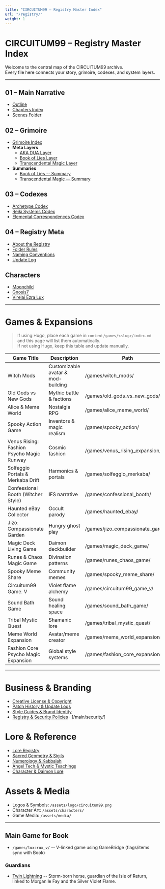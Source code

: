 ```yaml
---
title: "CIRCUITUM99 – Registry Master Index"
url: "/registry/"
weight: 1
---
```


# CIRCUITUM99 – Registry Master Index

Welcome to the central map of the CIRCUITUM99 archive.  
Every file here connects your story, grimoire, codexes, and system layers.

---

## 01 – Main Narrative
- [Outline](/01_main_narrative/00_outline/)
- [Chapters Index](/01_main_narrative/chapters_index/)
- [Scenes Folder](/01_main_narrative/scenes/)

## 02 – Grimoire
- [Grimoire Index](/02_grimoire/grimoire_index/)
- **Meta Layers**
  - [AKA DUA Layer](/02_grimoire/meta_layers/00_AKA_DUA_LAYER/)
  - [Book of Lies Layer](/02_grimoire/meta_layers/01_BOOK_OF_LIES_LAYER/)
  - [Transcendental Magic Layer](/02_grimoire/meta_layers/02_TRANSCENDENTAL_MAGIC_LAYER/)
- **Summaries**
  - [Book of Lies -- Summary](/02_grimoire/summaries/Book_of_Lies_SUMMARY/)
  - [Transcendental Magic -- Summary](/02_grimoire/summaries/Transcendental_Magic_SUMMARY/)

## 03 – Codexes
- [Archetype Codex](/03_codexes/archetype_codex/)
- [Reiki Systems Codex](/03_codexes/reiki_systems_codex/)
- [Elemental Correspondences Codex](/03_codexes/elemental_correspondences_codex/)

## 04 – Registry Meta
- [About the Registry](/04_registry_meta/registry/)
- [Folder Rules](/04_registry_meta/folder_rules/)
- [Naming Conventions](/04_registry_meta/naming_conventions/)
- [Update Log](/04_registry_meta/update_log/)

## Characters
- [Moonchild](/characters/moonchild/moonchild_profile/)
- [Gnosis7](/characters/gnosis7/gnosis7_profile/)
- [Virelai Ezra Lux](/characters/Virelai_Ezra_Lux/Virelai_Ezra_Lux_profile/)

---

# Games & Expansions

> If using Hugo, place each game in `content/games/<slug>/index.md` and this page will list them automatically.  
> If not using Hugo, keep this table and update manually.

| Game Title | Description | Path |
|---|---|---|
| Witch Mods | Customizable avatar & mod-building | /games/witch_mods/ |
| Old Gods vs New Gods | Mythic battle & factions | /games/old_gods_vs_new_gods/ |
| Alice & Meme World | Nostalgia RPG | /games/alice_meme_world/ |
| Spooky Action Game | Inventors & magic realism | /games/spooky_action/ |
| Venus Rising: Fashion Psycho Magic Runway | Cosmic fashion | /games/venus_rising_expansion/ |
| Solfeggio Portals & Merkaba Drift | Harmonics & portals | /games/solfeggio_merkaba/ |
| Confessional Booth (Witcher Style) | IFS narrative | /games/confessional_booth/ |
| Haunted eBay Collector | Occult parody | /games/haunted_ebay/ |
| Jizo: Compassionate Garden | Hungry ghost play | /games/jizo_compassionate_garden/ |
| Magic Deck Living Game | Daimon deckbuilder | /games/magic_deck_game/ |
| Runes & Chaos Magic Game | Divination patterns | /games/runes_chaos_game/ |
| Spooky Meme Share | Community memes | /games/spooky_meme_share/ |
| Circuitum99 Game: V | Violet flame alchemy | /games/circuitum99_game_v/ |
| Sound Bath Game | Sound healing space | /games/sound_bath_game/ |
| Tribal Mystic Quest | Shamanic lore | /games/tribal_mystic_quest/ |
| Meme World Expansion | Avatar/meme creator | /games/meme_world_expansion/ |
| Fashion Core Psycho Magic Expansion | Global style systems | /games/fashion_core_expansion/ |

---

# Business & Branding
- [Creative License & Copyright](/main/docs/CREATIVE_LICENSE/)
- [Patch History & Update Logs](/main/docs/PATCH_HISTORY/)
- [Style Guides & Brand Identity](/main/business_style_guide/)
- [Registry & Security Policies](/main/registry/) · [/main/security/]

# Lore & Reference
- [Lore Registry](/main/lore/registry/)
- [Sacred Geometry & Sigils](/main/lore/sacred_geometry/)
- [Numerology & Kabbalah](/main/lore/numerology_kabbalah/)
- [Angel Tech & Mystic Teachings](/main/lore/angel_tech/)
- [Character & Daimon Lore](/main/lore/characters/)

# Assets & Media
- Logos & Symbols: `/assets/logo/circuitum99.png`
- Character Art: `/assets/characters/`
- Game Media: `/assets/media/`

---

## Main Game for Book
- `/games/luxcrux_v/` -- V-linked game using GameBridge (flags/items sync with Book)

### Guardians
- [Twin Lightning](03_codexes/daimons/Twin_Lightning.md) -- Storm-born horse, guardian of the Isle of Return, linked to Morgan le Fay and the Silver Violet Flame.